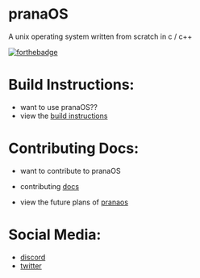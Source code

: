 # pranaOS
A unix operating system written from scratch in c / c++

[![forthebadge](https://forthebadge.com/images/badges/made-with-c-plus-plus.svg)](https://forthebadge.com)

# Build Instructions:
- want to use pranaOS??
- view the [build instructions](https://github.com/pranaOS/pranaOS/blob/master/docs/build.md)

# Contributing Docs:
- want to contribute to pranaOS
- contributing [docs](https://github.com/pranaOS/pranaOS/blob/master/docs/contributing.md)


- view the future plans of [pranaos](https://github.com/pranaOS/pranaOS/blob/master/plans/plans.pdf)

# Social Media:
- [discord](https://discord.gg/XmpBTmy9Bz)
- [twitter](https://twitter.com/os_prana)
